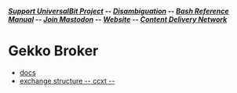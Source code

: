 ##### [Support UniversalBit Project](https://github.com/universalbit-dev/universalbit-dev/tree/main/support) -- [Disambiguation](https://en.wikipedia.org/wiki/Wikipedia:Disambiguation) -- [Bash Reference Manual](https://www.gnu.org/software/bash/manual/html_node/index.html) -- [Join Mastodon](https://mastodon.social/invite/wTHp2hSD) -- [Website](https://www.universalbit.it/) -- [Content Delivery Network](https://universalbitcdn.it/)

# Gekko Broker
* [docs](https://github.com/universalbit-dev/gekko-m4-globular-cluster/tree/master/docs/gekko-broker)
* [exchange structure -- ccxt --](https://docs.ccxt.com/#/?id=exchange-structure)
